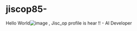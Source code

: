 # jiscop85-
Hello World![image](https://github.com/user-attachments/assets/d2a3f9f7-93af-488d-83e8-f3695b60192f)
 , Jisc_op profile is hear !! - AI Developer
